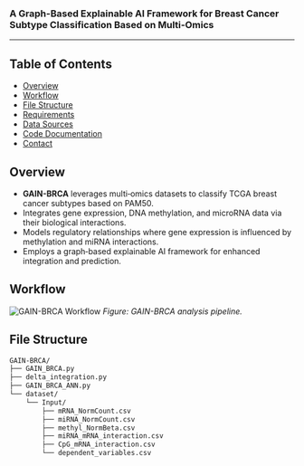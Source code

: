 ### A Graph-Based Explainable AI Framework for Breast Cancer Subtype Classification Based on Multi‑Omics

---

## Table of Contents

- [Overview](#overview)
- [Workflow](#workflow)
- [File Structure](#file-structure)
- [Requirements](#requirements)
- [Data Sources](#data-sources)
- [Code Documentation](#code-documentation)
- [Contact](#contact)


## Overview

- **GAIN-BRCA** leverages multi‑omics datasets to classify TCGA breast cancer subtypes based on PAM50.
- Integrates gene expression, DNA methylation, and microRNA data via their biological interactions.
- Models regulatory relationships where gene expression is influenced by methylation and miRNA interactions.
- Employs a graph‑based explainable AI framework for enhanced integration and prediction.

## Workflow

![GAIN-BRCA Workflow](https://github.com/user-attachments/assets/f07b3481-a831-40ec-874e-558af3c8e2e9)
*Figure: GAIN-BRCA analysis pipeline.*

## File Structure

```bash
GAIN-BRCA/
├── GAIN_BRCA.py
├── delta_integration.py
├── GAIN_BRCA_ANN.py
└── dataset/
    └── Input/
        ├── mRNA_NormCount.csv
        ├── miRNA_NormCount.csv
        ├── methyl_NormBeta.csv
        ├── miRNA_mRNA_interaction.csv
        ├── CpG_mRNA_interaction.csv
        └── dependent_variables.csv
